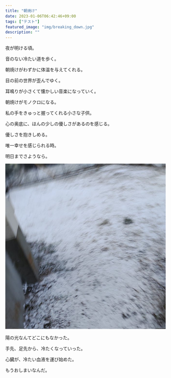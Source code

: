 ```yaml
---
title: "朝焼け"
date: 2023-01-06T06:42:46+09:00
tags: ["テスト"]
featured_image: "img/breaking_down.jpg"
description: ""
---
```


夜が明ける頃。

<!-- more -->

音のない冷たい道を歩く。

朝焼けがわずかに体温を与えてくれる。

目の前の世界が歪んでゆく。

耳鳴りが小さくて懐かしい音楽になっていく。

朝焼けがモノクロになる。

私の手をきゅっと握ってくれる小さな子供。

心の奥底に、ほんの少しの優しさがあるのを感じる。

優しさを抱きしめる。

唯一幸せを感じられる時。

明日までさようなら。


![cloudsnow](img/snow.jpg)

陽の光なんてどこにもなかった。

手先、足先から、冷たくなっていった。

心臓が、冷たい血液を運び始めた。

もうおしまいなんだ。